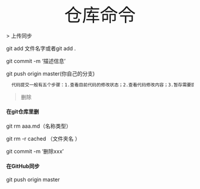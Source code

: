<p align="center"><font size="20px">仓库命令</font></p>
> 上传同步

git add 文件名字或者git add .    

git commit -m ‘描述信息’  

git push origin master(你自己的分支)


```html
  代码提交一般有五个步骤：1.查看目前代码的修改状态；2.查看代码修改内容；3.暂存需要提交的文件；4.提交已暂存的文件；5.同步到服务器
```
> 删除

#### 在git仓库里删

git rm aaa.md（名称类型）

git rm  -r  cached  （文件夹名 ）

git commit -m ‘删除xxx’

#### 在GitHub同步

git push  origin master



